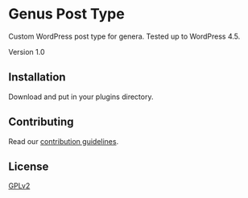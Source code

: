 # Genus Post Type
Custom WordPress post type for genera. Tested up to WordPress 4.5.

Version 1.0

## Installation
Download and put in your plugins directory.

## Contributing
Read our [contribution guidelines](/.github/CONTRIBUTING.md).

## License
[GPLv2](https://www.gnu.org/licenses/gpl-2.0.html)
